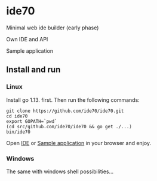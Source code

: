 # ide70

Minimal web ide builder (early phase)

Own IDE and API

Sample application


## Install and run

### Linux

Install go 1.13. first. Then run the following commands:

```
git clone https://github.com/ide70/ide70.git
cd ide70
export GOPATH=`pwd`
(cd src/github.com/ide70/ide70 && go get ./...)
bin/ide70
```

Open [IDE](localhost:7080/app/ide/login) or [Sample application](localhost:7080/app/airplane/login)
in your browser and enjoy.

### Windows

The same with windows shell possibilities...